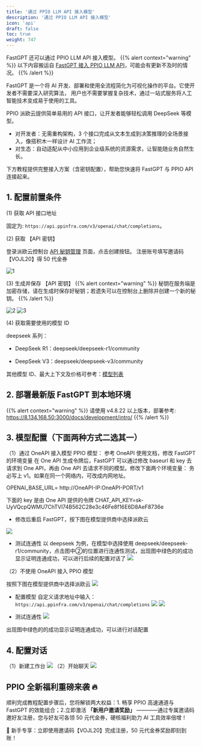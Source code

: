 ```yaml
---
title: '通过 PPIO LLM API 接入模型'
description: '通过 PPIO LLM API 接入模型'
icon: 'api'
draft: false
toc: true
weight: 747
---
```


FastGPT 还可以通过 PPIO LLM API 接入模型。
{{% alert context="warning" %}}
以下内容搬运自 [FastGPT 接入 PPIO LLM API](https://ppinfra.com/docs/third-party/fastgpt-use)，可能会有更新不及时的情况。
{{% /alert %}}

FastGPT 是一个将 AI 开发、部署和使用全流程简化为可视化操作的平台。它使开发者不需要深入研究算法，
用户也不需要掌握复杂技术，通过一站式服务将人工智能技术变成易于使用的工具。

PPIO 派欧云提供简单易用的 API 接口，让开发者能够轻松调用 DeepSeek 等模型。

- 对开发者：无需重构架构，3 个接口完成从文本生成到决策推理的全场景接入，像搭积木一样设计 AI 工作流；
- 对生态：自动适配从中小应用到企业级系统的资源需求，让智能随业务自然生长。

下方教程提供完整接入方案（含密钥配置），帮助您快速将 FastGPT 与 PPIO API 连接起来。

## 1. 配置前置条件

(1) 获取 API 接口地址

固定为: `https://api.ppinfra.com/v3/openai/chat/completions`。

(2) 获取 【API 密钥】

登录派欧云控制台 [API 秘钥管理](https://www.ppinfra.com/settings/key-management) 页面，点击创建按钮。
注册账号填写邀请码【VOJL20】得 50 代金券

![1](https://static.ppinfra.com/docs/image/llm/BKWqbzI5PoYG6qxwAPxcinQDnob.png)

(3) 生成并保存 【API 密钥】
{{% alert context="warning" %}}
秘钥在服务端是加密存储，请在生成时保存好秘钥；若遗失可以在控制台上删除并创建一个新的秘钥。
{{% /alert %}}

![2](https://static.ppinfra.com/docs/image/llm/OkUwbbWrcoCY2SxwVMIcM2aZnrs.png)
![3](https://static.ppinfra.com/docs/image/llm/GExfbvcosoJhVKxpzKVczlsdn3d.png)

(4) 获取需要使用的模型 ID

deepseek 系列：

- DeepSeek R1：deepseek/deepseek-r1/community

- DeepSeek V3：deepseek/deepseek-v3/community

其他模型 ID、最大上下文及价格可参考：[模型列表](https://ppinfra.com/model-api/pricing)

## 2. 部署最新版 FastGPT 到本地环境
{{% alert context="warning" %}}
请使用 v4.8.22 以上版本，部署参考: https://8.134.168.50:3000/docs/development/intro/
{{% /alert %}}

## 3. 模型配置（下面两种方式二选其一）

（1）通过 OneAPI 接入模型 PPIO 模型： 参考 OneAPI 使用文档，修改 FastGPT 的环境变量 在 One API 生成令牌后，FastGPT 可以通过修改 baseurl 和 key 去请求到 One API，再由 One API 去请求不同的模型。修改下面两个环境变量： 务必写上 v1。如果在同一个网络内，可改成内网地址。

OPENAI_BASE_URL= http://OneAPI-IP:OneAPI-PORT/v1

下面的 key 是由 One API 提供的令牌 CHAT_API_KEY=sk-UyVQcpQWMU7ChTVl74B562C28e3c46Fe8f16E6D8AeF8736e

- 修改后重启 FastGPT，按下图在模型提供商中选择派欧云

![](https://static.ppinfra.com/docs/image/llm/Fvqzb3kTroys5Uxkjlzco7kwnsb.png)

- 测试连通性
以 deepseek 为例，在模型中选择使用 deepseek/deepseek-r1/community，点击图中②的位置进行连通性测试，出现图中绿色的的成功显示证明连通成功，可以进行后续的配置对话了
![](https://static.ppinfra.com/docs/image/llm/FzKGbGsSPoX4Eexobj2cxcaTnib.png)

（2）不使用 OneAPI 接入 PPIO 模型

按照下图在模型提供商中选择派欧云
![](https://static.ppinfra.com/docs/image/llm/QbcdbPqRsoAmuyx2nlycQWFanrc.png)

- 配置模型 自定义请求地址中输入：`https://api.ppinfra.com/v3/openai/chat/completions`
![](https://static.ppinfra.com/docs/image/llm/ZVyAbDIaxo7ksAxLI3HcexYYnZf.png)
![](https://static.ppinfra.com/docs/image/llm/Ha9YbggkwoQsVdx1Z4Gc9zUSnle.png)

- 测试连通性
![](https://static.ppinfra.com/docs/image/llm/V1f0b89uloab9uxxj7IcKT0rn3e.png)

出现图中绿色的的成功显示证明连通成功，可以进行对话配置

## 4. 配置对话
（1）新建工作台
![](https://static.ppinfra.com/docs/image/llm/ZaGpbBH6QoVubIx2TsLcwYEInfe.png)
（2）开始聊天
![](https://static.ppinfra.com/docs/image/llm/HzcTb4gobokVRQxTlU7cD5OunMf.png)

## PPIO 全新福利重磅来袭 🔥
顺利完成教程配置步骤后，您将解锁两大权益：1. 畅享 PPIO 高速通道与 FastGPT 的效能组合；2.立即激活 **「新用户邀请奖励」** ————通过专属邀请码邀好友注册，您与好友可各领 50 元代金券，硬核福利助力 AI 工具效率倍增！

🎁 新手专享：立即使用邀请码【VOJL20】完成注册，50 元代金券奖励即刻到账！
